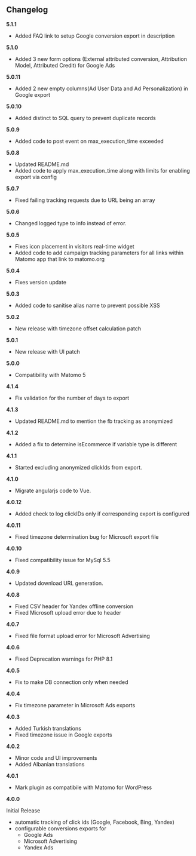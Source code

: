 ## Changelog

__5.1.1__
* Added FAQ link to setup Google conversion export in description

__5.1.0__
* Added 3 new form options (External attributed conversion, Attribution Model, Attributed Credit) for Google Ads

__5.0.11__
* Added 2 new empty columns(Ad User Data and Ad Personalization) in Google export

__5.0.10__
* Added distinct to SQL query to prevent duplicate records

__5.0.9__
* Added code to post event on max_execution_time exceeded

__5.0.8__
* Updated README.md
* Added code to apply max_execution_time along with limits for enabling export via config

__5.0.7__
* Fixed failing tracking requests due to URL being an array

__5.0.6__
* Changed logged type to info instead of error.

__5.0.5__
* Fixes icon placement in visitors real-time widget
* Added code to add campaign tracking parameters for all links within Matomo app that link to matomo.org

__5.0.4__
* Fixes version update

__5.0.3__
* Added code to sanitise alias name to prevent possible XSS

__5.0.2__
* New release with timezone offset calculation patch

__5.0.1__
* New release with UI patch

__5.0.0__
* Compatibility with Matomo 5

__4.1.4__
* Fix validation for the number of days to export

__4.1.3__
* Updated README.md to mention the fb tracking as anonymized

__4.1.2__
* Added a fix to determine isEcommerce if variable type is different

__4.1.1__
* Started excluding anonymized clickIds from export.

__4.1.0__
* Migrate angularjs code to Vue.

__4.0.12__
* Added check to log clickIDs only if corresponding export is configured

__4.0.11__
* Fixed timezone determination bug for Microsoft export file

__4.0.10__
* Fixed compatibility issue for MySql 5.5

__4.0.9__
* Updated download URL generation. 

__4.0.8__
* Fixed CSV header for Yandex offline conversion 
* Fixed Microsoft upload error due to header

__4.0.7__
* Fixed file format upload error for Microsoft Advertising

__4.0.6__
* Fixed Deprecation warnings for PHP 8.1

__4.0.5__
* Fix to make DB connection only when needed

__4.0.4__

* Fix timezone parameter in Microsoft Ads exports

__4.0.3__

* Added Turkish translations
* Fixed timezone issue in Google exports

__4.0.2__

* Minor code and UI improvements
* Added Albanian translations

__4.0.1__

* Mark plugin as compatibile with Matomo for WordPress

__4.0.0__

Initial Release
* automatic tracking of click ids (Google, Facebook, Bing, Yandex)
* configurable conversions exports for
  * Google Ads
  * Microsoft Advertising
  * Yandex Ads
